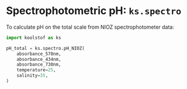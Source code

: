 # Spectrophotometric pH: `ks.spectro`

To calculate pH on the total scale from NIOZ spectrophotometer data:

```python
import koolstof as ks

pH_total = ks.spectro.pH_NIOZ(
    absorbance_578nm,
    absorbance_434nm,
    absorbance_730nm,
    temperature=25,
    salinity=35,
)
```
